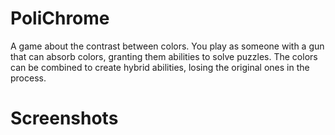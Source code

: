 # PoliChrome

A game about the contrast between colors. You play as someone with a gun that can absorb colors, granting them abilities to solve puzzles. The colors can be combined to create hybrid abilities, losing the original ones in the process.

# Screenshots



